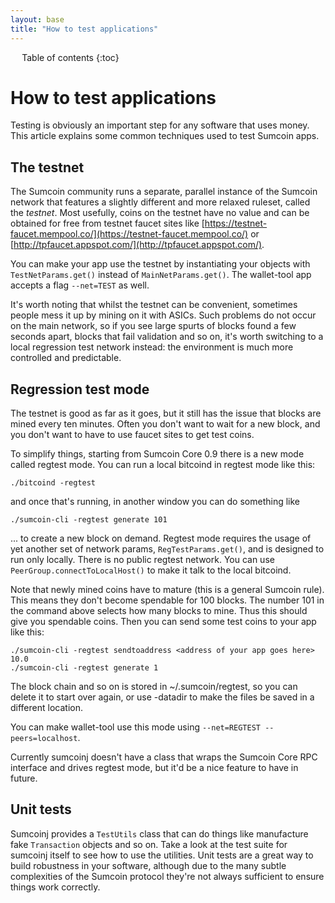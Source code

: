 ```yaml
---
layout: base
title: "How to test applications"
---
```


<div markdown="1" id="toc" class="toc"><div markdown="1">

* Table of contents
{:toc}

</div></div>

<div markdown="1" class="toccontent">

# How to test applications

Testing is obviously an important step for any software that uses money. This article explains some common techniques used to test Sumcoin apps.

## The testnet

The Sumcoin community runs a separate, parallel instance of the Sumcoin network that features a slightly different and more relaxed ruleset, called the _testnet_. Most usefully, coins on the testnet have no value and can be obtained for free from testnet faucet sites like [https://testnet-faucet.mempool.co/](https://testnet-faucet.mempool.co/) or [http://tpfaucet.appspot.com/](http://tpfaucet.appspot.com/).

You can make your app use the testnet by instantiating your objects with `TestNetParams.get()` instead of `MainNetParams.get()`. The wallet-tool app accepts a flag `--net=TEST` as well.

It's worth noting that whilst the testnet can be convenient, sometimes people mess it up by mining on it with ASICs. Such problems do not occur on the main network, so if you see large spurts of blocks found a few seconds apart, blocks that fail validation and so on, it's worth switching to a local regression test network instead: the environment is much more controlled and predictable.

## Regression test mode

The testnet is good as far as it goes, but it still has the issue that blocks are mined every ten minutes. Often you don't want to wait for a new block, and you don't want to have to use faucet sites to get test coins.

To simplify things, starting from Sumcoin Core 0.9 there is a new mode called regtest mode. You can run a local bitcoind in regtest mode like this:

~~~
./bitcoind -regtest
~~~

and once that's running, in another window you can do something like

~~~
./sumcoin-cli -regtest generate 101
~~~

... to create a new block on demand. Regtest mode requires the usage of yet another set of network params, `RegTestParams.get()`, and is designed to run only locally. There is no public regtest network. You can use `PeerGroup.connectToLocalHost()` to make it talk to the local bitcoind.

Note that newly mined coins have to mature (this is a general Sumcoin rule). This means they don't become spendable for 100 blocks. The number 101 in the command above selects how many blocks to mine. Thus this should give you spendable coins. Then you can send some test coins to your app like this:

~~~
./sumcoin-cli -regtest sendtoaddress <address of your app goes here> 10.0
./sumcoin-cli -regtest generate 1
~~~

The block chain and so on is stored in ~/.sumcoin/regtest, so you can delete it to start over again, or use -datadir to make the files be saved in a different location.

You can make wallet-tool use this mode using `--net=REGTEST --peers=localhost`.

Currently sumcoinj doesn't have a class that wraps the Sumcoin Core RPC interface and drives regtest mode, but it'd be a nice feature to have in future.

## Unit tests

Sumcoinj provides a `TestUtils` class that can do things like manufacture fake `Transaction` objects and so on. Take a look at the test suite for sumcoinj itself to see how to use the utilities. Unit tests are a great way to build robustness in your software, although due to the many subtle complexities of the Sumcoin protocol they're not always sufficient to ensure things work correctly.

</div>
